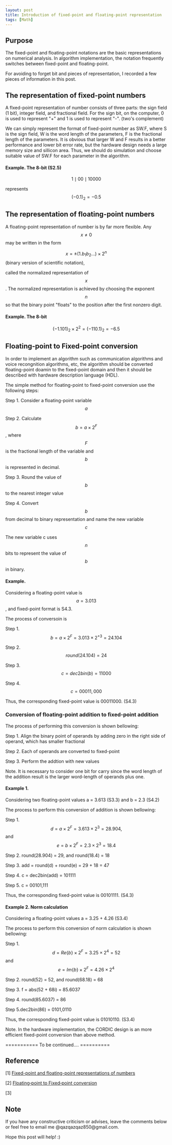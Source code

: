 ```yaml
---
layout: post
title: Introduction of fixed-point and floating-point representation
tags: [Math] 
---
```


## Purpose

   The fixed-point and floating-point notations are the basic representations on numerical analysis. In algorithm implementation, the notation frequently switches between fixed-point and floating-point. 

   For avoiding to forget bit and pieces of representation, I recorded a few pieces of information in this post.
   

## The representation of fixed-point numbers

   A flxed-point representation of number consists of three parts: the sign field (1 bit), integer field, and fractional field. For the sign bit, on the computer, 0 is used to represent "+" and 1 is used to represent "-". (two's complement)

   We can simply represent the format of fixed-point number as SW.F, where S is the sign field, W is the word length of the parameters, F is the fractional length of the parameters. It is obvious that larger W and F results in a better performance and lower bit error rate, but the hardware design needs a large memory size and sillicon area. Thus, we should do simulation and choose suitable value of SW.F for each parameter in the algorithm.

#### Example. The 8-bit (S2.5)

   $$ 1 \mid 00 \mid 10000 $$

   represents $$ (-0.1)_2 = -0.5 $$

## The representation of floating-point numbers

   A floating-point representation of number is by far more flexible. Any $$ x \neq 0 $$ may be written in the form

   $$ x = \pm (1.b_1b_2... ) \times 2^n$$ (binary version of scientific notation), 

   called the normalized representation of $$x$$. The normalized representation is achieved by choosing the exponent $$n$$ so that the binary point "floats" to the position after the first nonzero digit. 

#### Example. The  8-bit

   $$ (-1.101)_2 \times 2^2  = (-110.1)_2 = -6.5$$

## Floating‐point to Fixed‐point conversion

   In order to implement an algorithm such as communication algorithms and voice recongnition algorithms, etc, the algorithm should be converted floating-point doamin to the fixed-point domain and then it should be described with hardware description language (HDL). 

   The simple method for floating-point to fixed-point conversion use the following steps: 

   Step 1. Consider a floating-point variable $$a$$ 

   Step 2. Calculate $$ b = a \times 2^F $$, where $$ F $$ is the fractional length of the variable and $$ b $$ is represented in decimal.

   Step 3. Round the value of $$ b $$ to the nearest integer value

   Step 4. Convert $$ b $$ from decimal to binary representation and name the new variable $$ c $$

   The new variable c uses $$ n $$ bits to represent the value of $$ b $$ in binary.

#### Example. 
   Considering a floating-point value is $$ a = 3.013$$, and fixed-point format is S4.3. 

   The process of conversoin is
   
   Step 1. $$ b = a \times 2^F = 3.013 \times 2^{+3} = 24.104 $$
   
   Step 2. $$ round(24.104) = 24 $$
   
   Step 3. $$ c = dec2bin(b) = 11000 $$
   
   Step 4. $$ c = 00011,000 $$

   Thus, the corresponding fixed-point value is 00011000. (S4.3)

### Conversion of floating-point addition to fixed-point addition

   The process of performing this conversion is shown bellowing:

   Step 1. Align the binary point of operands by adding zero in the right side of operand, which has smaller fractional
   
   Step 2. Each of operands are converted to fixed-point
   
   Step 3. Perform the addtion with new values

   Note. It is necessary to consider one bit for carry since the word length of the addition result is the larger word-length of operands plus one.

#### Example 1. 

  Considering two floating-point values a = 3.613 (S3.3) and b = 2.3 (S4.2)

  The process to perform this conversion of addition is shown bellowing:

   Step 1. $$d = a \times 2^F = 3.613 \times 2^3 = 28.904, $$ and $$e = b \times 2^F = 2.3 \times 2^3 = 18.4$$
   
   Step 2. round(28.904) = 29, and round(18.4) = 18
   
   Step 3. add = round(d) + round(e) = 29 + 18 = 47
   
   Step 4. c = dec2bin(add) = 101111
   
   Step 5. c = 00101,111

   Thus, the corresponding fixed-point value is 00101111. (S4.3)

#### Example 2. Norm calculation
   Considering a floating-point values a = 3.25 + 4.26 (S3.4)

   The process to perform this conversion of norm calculation is shown bellowing:

   Step 1. $$d = Re\{b\} \times 2^F = 3.25 \times 2^4 = 52 $$ and $$e = Im\{b\} \times 2^F = 4.26 \times 2^4$$
   
   Step 2. round(52) = 52, and round(68.18) = 68
   
   Step 3. f = abs(52 + 68i) = 85.6037
   
   Step 4. round(85.6037) = 86
   
   Step 5.dec2bin(86) = 0101,0110

   Thus, the corresponding fixed-point value is 01010110. (S3.4)

   Note. In the hardware implementation, the CORDIC design is an more efficient fixed-point conversion than above method.

=========== To be continued.... ==========

## Reference
[1] [Fixed-point and floating-point representations of numbers](http://www.math.drexel.edu/~tolya/300_float.pdf)

[2] [Floating‐point to Fixed‐point conversion](http://ee.sharif.edu/~digitalvlsi/Docs/Fixed-Point.pdf)

[3] [](https://upload.wikimedia.org/wikiversity/en/9/94/CORDIC.Matlab.1.A.20110715.pdf)

## Note
<p>If you have any constructive criticism or advises, leave the comments below or feel free to email me @qazqazqaz850@gmail.com.

Hope this post will help! :)
</p>
